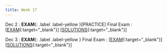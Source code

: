 ```yaml
---
title: Week 17
---
```


Dec 2
: **EXAM**{: .label .label-yellow }[PRACTICE] Final Exam
  :  \[[EXAM](https://drive.google.com/file/d/1LZuLq-WVG18sf23ilrAZRuVWJKwHyzuN/view?usp=sharing){:target="_blank"}\] \[[SOLUTIONS](https://drive.google.com/file/d/14flAztbXoQt38BwJVckx8FWAw1uiwOt9/view?usp=sharing){:target="_blank"}\]

Dec 3
: **EXAM**{: .label .label-yellow } Final Exam
  :  \[[EXAM](https://docs.google.com/document/d/1XIpgIwvZjG4bXGgeAcSaYmJvrVk_f1_z-sAhTgoqWdY/edit?usp=sharing){:target="_blank"}\] \[[SOLUTIONS](https://docs.google.com/document/d/1XIpgIwvZjG4bXGgeAcSaYmJvrVk_f1_z-sAhTgoqWdY/edit?usp=sharing){:target="_blank"}\]

